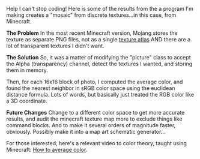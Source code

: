 Help I can't stop coding! Here is some of the results from the a program I'm making creates a "mosaic" from discrete textures...in this case, from Minecraft.

**The Problem**
In the most recent Minecraft version, Mojang stores the texture as separate PNG files, not as a single [texture atlas](<https://en.wikipedia.org/wiki/Texture_atlas>) AND there are a lot of transparent textures I didn't want.

**The Solution**
So, it was a matter of modifying the "picture" class to accept the Alpha (transparency) channel, detect the textures I wanted, and storing them in memory.

Then, for each 16x16 block of photo, I computed the average color, and found the nearest neighbor in sRGB color space using the euclidean distance formula. Lots of words, but basically just treated the RGB color like a 3D coordinate.

**Future Changes**
Change to a different color space to get more accurate results, and audit the minecraft texture map more to exclude things like command blocks. And to make it several orders of magnitude faster, obviously. Possibly make it into a map art schematic generator...

For those interested, here's a relevant video to color theory, taught using Minecraft: [How to average color](<https://www.youtube.com/watch?v=e0HM_vfSuDw&t=46s>). 
